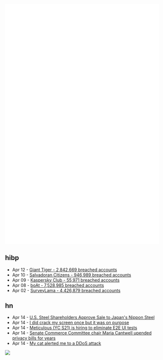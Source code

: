 ![Metrics](https://raw.githubusercontent.com/phixion/phixion/master/metrics.svg)

## hibp

<!--
for https://github.com/phixion/phixion/blob/main/.github/workflows/feeds.yml
-->
<!--START_SECTION:haveibeenpwnd-->
- Apr 12 - [Giant Tiger - 2,842,669 breached accounts](https://haveibeenpwned.com/PwnedWebsites#GiantTiger)
- Apr 10 - [Salvadoran Citizens - 946,989 breached accounts](https://haveibeenpwned.com/PwnedWebsites#SalvadoranCitizens)
- Apr 09 - [Kaspersky Club - 55,971 breached accounts](https://haveibeenpwned.com/PwnedWebsites#KasperskyClub)
- Apr 08 - [boAt - 7,528,985 breached accounts](https://haveibeenpwned.com/PwnedWebsites#boAt)
- Apr 02 - [SurveyLama - 4,426,879 breached accounts](https://haveibeenpwned.com/PwnedWebsites#SurveyLama)
<!--END_SECTION:haveibeenpwnd-->

## hn

<!--
for https://github.com/phixion/phixion/blob/main/.github/workflows/feeds.yml
-->
<!--START_SECTION:hn-->
- Apr 14 - [U.S. Steel Shareholders Approve Sale to Japan's Nippon Steel](https://www.wsj.com/business/deals/u-s-steel-shareholders-approve-sale-to-japans-nippon-steel-3e1dec9e)
- Apr 14 - [I did crack my screen once but it was on purpose](https://twitter.com/mitchellh/status/1779617537162178614)
- Apr 14 - [Meticulous (YC S21) is hiring to eliminate E2E UI tests](https://news.ycombinator.com/item?id=40034480)
- Apr 14 - [Senate Commerce Committee chair Maria Cantwell upended privacy bills for years](https://www.washingtonpost.com/technology/2024/04/13/congress-maria-cantwell-online-privacy/)
- Apr 14 - [My cat alerted me to a DDoS attack](https://www.dannyguo.com/blog/my-cat-alerted-me-to-a-ddos-attack)
<!--END_SECTION:hn-->

<!--
for https://yhype.me
-->
![](https://hit.yhype.me/github/profile?user_id=13013670)
